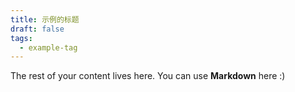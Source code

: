 ```yaml
---
title: 示例的标题
draft: false
tags:
  - example-tag
---
```

 The rest of your content lives here. You can use **Markdown** here :)
